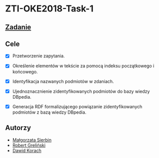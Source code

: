 # ZTI-OKE2018-Task-1

## [Zadanie](https://project-hobbit.eu/challenges/oke2018-challenge-eswc-2018/tasks/?fbclid=IwAR1uO1jdl6kFo_hJIqyZ0VkNNv1gvu3LSRGMUF5kAwVm24fkfqYf_5cquWI#task1)

## Cele
- [x] Przetworzenie zapytania.
- [x] Określenie elementów w tekście za pomocą indeksu początkowego i końcowego.
- [x] Identyfikacja nazwanych podmiotów w zdaniach.
- [x] Ujednoznacznienie zidentyfikowanych podmiotów do bazy wiedzy DBpedia. 
- [x] Generacja RDF formalizującego powiązanie zidentyfikowanych podmiotów z bazą wiedzy DBpedia.



## Autorzy
* [Małgorzata Sierbin](https://github.com/Gosiadfg)
* [Robert Greliński](https://github.com/Nienawisc)
* [Dawid Korach](https://github.com/E34tf)

